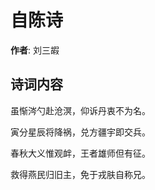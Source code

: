 # 自陈诗

**作者**: 刘三嘏

## 诗词内容

虽惭涔勺赴沧溟，仰诉丹衷不为名。

寅分星辰将降祸，兑方疆宇即交兵。

春秋大义惟观衅，王者雄师但有征。

救得燕民归旧主，免于戎肤自称兄。

